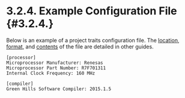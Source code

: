 3.2.4. Example Configuration File                                                                              {#3.2.4.}
========================================================================================================================
Below is an example of a project traits configuration file.  The [location](3.2.1.), [format](3.2.2.), and
[contents](3.2.3.) of the file are detailed in other guides.

    [processor]
    Microprocessor Manufacturer: Renesas
    Microprocessor Part Number: R7F701311
    Internal Clock Frequency: 160 MHz
    
    [compiler]
    Green Hills Software Compiler: 2015.1.5